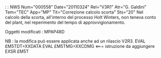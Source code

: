  :  : NWS Num="000558" Date="20110324" Rel="V3R1" Atr="G. Galdini" Tem="TEC" App="MP" Tit="Correzione calcolo scorta" Sts="20"
Nel calcolo della scorta, all'interno del processo Holt Winters, non teneva conto del plant, nel reperimento del tempo di approvvigionamento.

Oggetti modificati : 
MPAP48D

NB :  la modifica può essere applicata anche ad un rilascio V2R3.
EVAL £M5TDT=XXDATA
EVAL £M5TMG=XXCDMG  <=== istruzione da aggiungere
EXSR £M5T
